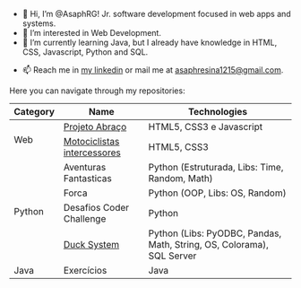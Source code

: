 - 👋 Hi, I’m @AsaphRG! Jr. software development focused in web apps and systems.
- 👀 I’m interested in Web Development.
- 🌱 I’m currently learning Java, but I already have knowledge in HTML, CSS, Javascript, Python and SQL.
<!-- - 💞️ I’m looking to collaborate on ... -->
- 📫 Reach me in <a href="https://www.linkedin.com/in/asaphresinagil/?locale=en_US">my linkedin</a> or mail me at <a href="mailto:asaphresina1215@gmail.com">asaphresina1215@gmail.com</a>.

<p>Here you can navigate through my repositories:</p>

<table style="margin: auto">
  <thead>
    <tr>
      <th>Category</th>
      <th>Name</th>
      <th>Technologies</th>
    </tr>
  </thead>
  <tbody>
    <tr>
      <td rowspan="2">Web</td>
      <td><a href="https://github.com/AsaphRG/Projeto_Abraco">Projeto Abraço</a></td>
      <td>HTML5, CSS3 e Javascript</td>
    </tr>
    <tr>
      <td><a href="https://github.com/AsaphRG/MotociclistasIntercessores">Motociclistas intercessores</a></td>
      <td>HTML5, CSS3</td>
    </tr>
    <tr>
      <td rowspan="4">Python</td>
      <td>Aventuras Fantasticas</td>
      <td>Python (Estruturada, Libs: Time, Random, Math)</td>
    </tr>
    <tr>
      <td>Forca</td>
      <td>Python (OOP, Libs: OS, Random)</td>
    </tr>
    <tr>
      <td>Desafios Coder Challenge</td>
      <td>Python</td>
    </tr>
    <tr>
      <td><a href="https://github.com/AsaphRG/Duck_System">Duck System</a></td>
      <td>Python (Libs: PyODBC, Pandas, Math, String, OS, Colorama), SQL Server</td>
    </tr>
    <tr>
      <td>Java</td>
      <td>Exercícios</td>
      <td>Java</td>
    </tr>
  </tbody>
</table>

<!---
AsaphRG/AsaphRG is a ✨ special ✨ repository because its `README.md` (this file) appears on your GitHub profile.
You can click the Preview link to take a look at your changes.
--->
